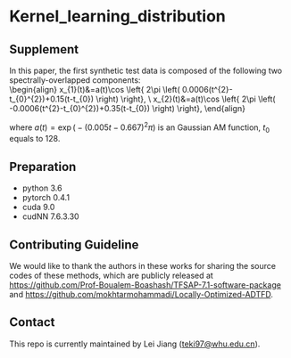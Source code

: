 # Kernel_learning_distribution
## Supplement
In this paper, the first synthetic test data is composed of the following two spectrally-overlapped components:  
\begin{align}
x_{1}(t)&=a(t)\cos \left\{ 2\pi \left( 0.0006(t^{2}-t_{0}^{2})+0.15(t-t_{0}) \right) \right\},  \\
x_{2}(t)&=a(t)\cos \left\{ 2\pi \left( -0.0006(t^{2}-t_{0}^{2})+0.35(t-t_{0}) \right) \right\},
\end{align}

where $a(t)=\exp\big(-(0.005t-0.667)^{2}\pi\big)$ is an Gaussian AM function, $t_0$ equals to 128.
## Preparation
- python 3.6
- pytorch 0.4.1
- cuda 9.0
- cudNN 7.6.3.30
## Contributing Guideline
We would like to thank the authors in these works for sharing the source codes of these methods, which are publicly released at https://github.com/Prof-Boualem-Boashash/TFSAP-7.1-software-package and https://github.com/mokhtarmohammadi/Locally-Optimized-ADTFD.
## Contact
This repo is currently maintained by Lei Jiang (teki97@whu.edu.cn).
